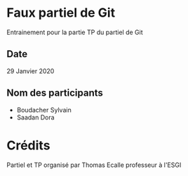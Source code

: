 # Faux partiel de Git
Entrainement pour la partie TP du partiel de Git

Date
---
29 Janvier 2020

Nom des participants
---
 - Boudacher Sylvain
 - Saadan Dora

# Crédits
Partiel et TP organisé par Thomas Ecalle professeur à l'ESGI
